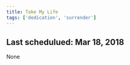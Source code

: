 ```yaml
---
title: Take My Life
tags: ['dedication', 'surrender']
---
```


## Last schedulued: Mar 18, 2018          

None
